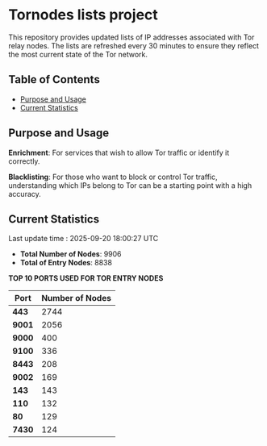 # Tornodes lists project

This repository provides updated lists of IP addresses associated with Tor relay nodes. The lists are refreshed every 30 minutes to ensure they reflect the most current state of the Tor network.

## Table of Contents

- [Purpose and Usage](#purpose-and-usage)
- [Current Statistics](#current-statistics)


## Purpose and Usage

**Enrichment**: For services that wish to allow Tor traffic or identify it correctly.

**Blacklisting**: For those who want to block or control Tor traffic, understanding which IPs belong to Tor can be a starting point with a high accuracy.

## Current Statistics

Last update time : 2025-09-20 18:00:27 UTC

- **Total Number of Nodes**: 9906
- **Total of Entry Nodes**: 8838

**TOP 10 PORTS USED FOR TOR ENTRY NODES**

| **Port** | **Number of Nodes** |
|------|-----------------|
| **443**   | 2744  |
| **9001**   | 2056  |
| **9000**   | 400  |
| **9100**   | 336  |
| **8443**   | 208  |
| **9002**   | 169  |
| **143**   | 143  |
| **110**   | 132  |
| **80**   | 129  |
| **7430**   | 124  |

